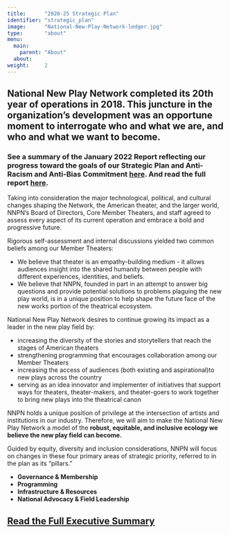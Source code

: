 ```yaml
---
title:      "2020-25 Strategic Plan"
identifier: "strategic_plan"
image:      "National-New-Play-Network-ledger.jpg"
type:       "about"
menu:
  main:
    parent: "About"
  about:
weight:     2
---
```


## National New Play Network completed its 20th year of operations in 2018. This juncture in the organization’s development was an opportune moment to interrogate who and what we are, and who and what we want to become. 

### See a summary of the January 2022 Report reflecting our progress toward the goals of our Strategic Plan and Anti-Racism and Anti-Bias Commitment [here](https://nationalnewplaynetwork013.sharepoint.com/:b:/s/ImpactAssessment/Ec1uhcXGEaJLmPPcvKz1uqoBydyASMV25f5ZFindO6vNkA?e=3vJ62h). And read the full report [here](https://nationalnewplaynetwork013.sharepoint.com/:b:/s/ImpactAssessment/EeJFt2BcXp9AtZZEaQ9deS8BVZPDc41kDaIMNarQEwOE5A?e=6tcbNv).

Taking into consideration the major technological, political, and cultural changes shaping the Network, the American theater, and the larger world, NNPN’s Board of Directors, Core Member Theaters, and staff agreed to assess every aspect of its current operation and embrace a bold and progressive future.

Rigorous self-assessment and internal discussions yielded two common beliefs among our Member Theaters: 
* We believe that theater is an empathy-building medium - it allows audiences insight into the shared humanity between people with different experiences, identities, and beliefs. 
* We believe that NNPN, founded in part in an attempt to answer big questions and provide potential solutions to problems plaguing the new play world, is in a unique position to help shape the future face of the new works portion of the theatrical ecosystem.

National New Play Network desires to continue growing its impact as a leader in the new play field by: 
* increasing the diversity of the stories and storytellers that reach the stages of American theaters
* strengthening programming that encourages collaboration among our Member Theaters 
* increasing the access of audiences (both existing and aspirational)to new plays across the country
* serving as an idea innovator and implementer of initiatives that support ways for theaters, theater-makers, and theater-goers to work together to bring new plays into the theatrical canon

NNPN holds a unique position of privilege at the intersection of artists and institutions in our industry. Therefore, we will aim to make the National New Play Network a model of the **robust, equitable, and inclusive ecology we believe the new play field can become.** 

Guided by equity, diversity and inclusion considerations, NNPN will focus on changes in these four primary areas of strategic priority, referred to in the plan as its “pillars.” 

* **Governance & Membership**
* **Programming**
* **Infrastructure & Resources**
* **National Advocacy & Field Leadership**  

## [Read the Full Executive Summary](https://nationalnewplaynetwork013.sharepoint.com/:b:/s/Board/EeYBdJ-vf4dJqgvoyKW1mDYBkdFwakRFXZUIsj2X0abPXA?e=NPKZtx)
